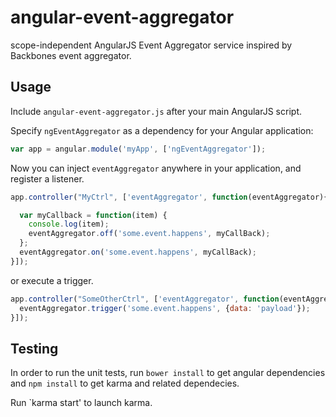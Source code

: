 angular-event-aggregator
================

scope-independent AngularJS Event Aggregator service inspired by Backbones event aggregator.

## Usage

Include `angular-event-aggregator.js` after your main AngularJS script.

Specify `ngEventAggregator` as a dependency for your Angular application:

```js
var app = angular.module('myApp', ['ngEventAggregator']);
```

Now you can inject `eventAggregator` anywhere in your application, and register a listener.

```js
app.controller("MyCtrl", ['eventAggregator', function(eventAggregator){

  var myCallback = function(item) {
    console.log(item);
    eventAggregator.off('some.event.happens', myCallBack);
  };
  eventAggregator.on('some.event.happens', myCallBack);
}]);
```
or execute a trigger.
```js
app.controller("SomeOtherCtrl", ['eventAggregator', function(eventAggregator){
  eventAggregator.trigger('some.event.happens', {data: 'payload'});
}]);
```

## Testing

In order to run the unit tests, run `bower install` to get angular dependencies and `npm install` to get karma and related dependecies.

Run `karma start' to launch karma.

